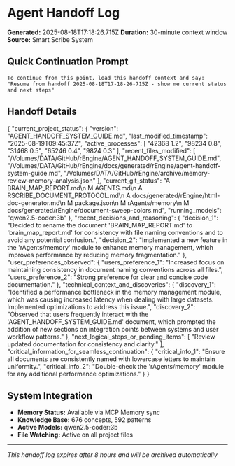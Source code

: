 # Agent Handoff Log

**Generated:** 2025-08-18T17:18:26.715Z
**Duration:** 30-minute context window
**Source:** Smart Scribe System

## Quick Continuation Prompt

```
To continue from this point, load this handoff context and say:
"Resume from handoff 2025-08-18T17-18-26-715Z - show me current status and next steps"
```

## Handoff Details

{
  "current_project_status": {
    "version": "AGENT_HANDOFF_SYSTEM_GUIDE.md",
    "last_modified_timestamp": "2025-08-19T09:45:37Z",
    "active_processes": [
      "42368 1.2",
      "98234 0.8",
      "31468 0.5",
      "65246 0.4",
      "9824 0.3"
    ],
    "recent_files_modified": [
      "/Volumes/DATA/GitHub/rEngine/AGENT_HANDOFF_SYSTEM_GUIDE.md",
      "/Volumes/DATA/GitHub/rEngine/docs/generated/rEngine/agent-handoff-system-guide.md",
      "/Volumes/DATA/GitHub/rEngine/archive/memory-review-memory-analysis.json"
    ],
    "current_git_status": "A BRAIN_MAP_REPORT.md\n M AGENTS.md\n A RSCRIBE_DOCUMENT_PROTOCOL.md\n A docs/generated/rEngine/html-doc-generator.md\n M package.json\n M rAgents/memory\n M docs/generated/rEngine/document-sweep-colors.md",
    "running_models": "qwen2.5-coder:3b"
  },
  "recent_decisions_and_reasoning": {
    "decision_1": "Decided to rename the document 'BRAIN_MAP_REPORT.md' to 'brain_map_report.md' for consistency with file naming conventions and to avoid any potential confusion.",
    "decision_2": "Implemented a new feature in the 'rAgents/memory' module to enhance memory management, which improves performance by reducing memory fragmentation."
  },
  "user_preferences_observed": {
    "users_preference_1": "Increased focus on maintaining consistency in document naming conventions across all files.",
    "users_preference_2": "Strong preference for clear and concise code documentation."
  },
  "technical_context_and_discoveries": {
    "discovery_1": "Identified a performance bottleneck in the memory management module, which was causing increased latency when dealing with large datasets. Implemented optimizations to address this issue.",
    "discovery_2": "Observed that users frequently interact with the 'AGENT_HANDOFF_SYSTEM_GUIDE.md' document, which prompted the addition of new sections on integration points between systems and user workflow patterns."
  },
  "next_logical_steps_or_pending_items": [
    "Review updated documentation for consistency and clarity."
  ],
  "critical_information_for_seamless_continuation": {
    "critical_info_1": "Ensure all documents are consistently named with lowercase letters to maintain uniformity.",
    "critical_info_2": "Double-check the 'rAgents/memory' module for any additional performance optimizations."
  }
}

## System Integration

- **Memory Status:** Available via MCP Memory sync
- **Knowledge Base:** 676 concepts, 592 patterns
- **Active Models:** qwen2.5-coder:3b
- **File Watching:** Active on all project files

---
*This handoff log expires after 8 hours and will be archived automatically*

